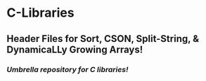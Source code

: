 # C-Libraries
## Header Files for Sort, CSON, Split-String, &amp; DynamicaLLy Growing Arrays!
### _Umbrella repository for C libraries!_
